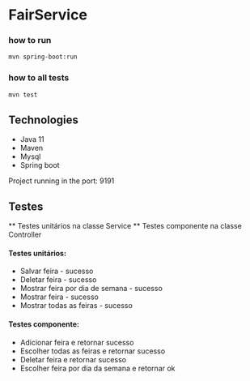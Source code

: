 # FairService



### how to run

```bash
mvn spring-boot:run
```

### how to all tests

```bash
mvn test
```

## Technologies

* Java 11
* Maven
* Mysql
* Spring boot


Project running in the port: 9191


## Testes

** Testes unitários na classe Service
** Testes componente na classe Controller

#### Testes unitários:
* Salvar feira - sucesso
* Deletar feira - sucesso
* Mostrar feira por dia de semana - sucesso
* Mostrar feira - sucesso
* Mostrar todas as feiras - sucesso


#### Testes componente:
* Adicionar feira e retornar sucesso
* Escolher todas as feiras e retornar sucesso
* Deletar feira e retornar sucesso
* Escolher feira por dia da semana e retornar ok

